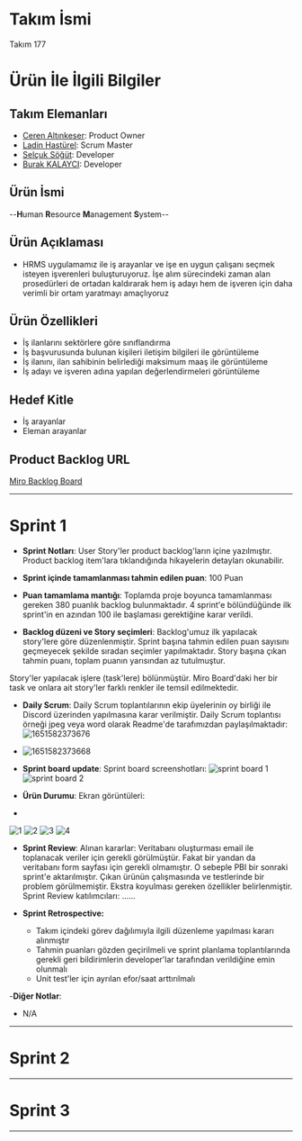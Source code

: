 # **Takım İsmi**

Takım 177

# Ürün İle İlgili Bilgiler

## Takım Elemanları

- [Ceren Altınkeser](https://github.com/cerenal): Product Owner
- [Ladin Hastürel](https://github.com/lhasturel): Scrum Master
- [Selçuk Söğüt](https://github.com/ssogut26): Developer
- [Burak KALAYCI](https://github.com/torukobyte): Developer

## Ürün İsmi

--**H**uman **R**esource **M**anagement **S**ystem--

## Ürün Açıklaması

- HRMS uygulamamız ile iş arayanlar ve işe en uygun çalışanı seçmek isteyen işverenleri
  buluşturuyoruz. İşe alım sürecindeki zaman alan prosedürleri de ortadan kaldırarak hem iş adayı
  hem de işveren için daha verimli bir ortam yaratmayı amaçlıyoruz

## Ürün Özellikleri

- İş ilanlarını sektörlere göre sınıflandırma
- İş başvurusunda bulunan kişileri iletişim bilgileri ile görüntüleme
- İş ilanını, ilan sahibinin belirlediği maksimum maaş ile görüntüleme
- İş adayı ve işveren adına yapılan değerlendirmeleri görüntüleme

## Hedef Kitle

- İş arayanlar
- Eleman arayanlar

## Product Backlog URL

[Miro Backlog Board](https://miro.com/app/board/uXjVO4JxoEI=/)

---

# Sprint 1

- **Sprint Notları**: User Story'ler product backlog'ların içine yazılmıştır. Product backlog item'lara tıklandığında hikayelerin detayları okunabilir.

- **Sprint içinde tamamlanması tahmin edilen puan**: 100 Puan

- **Puan tamamlama mantığı**: Toplamda proje boyunca tamamlanması gereken 380 puanlık backlog bulunmaktadır. 4 sprint'e bölündüğünde ilk sprint'in en azından 100 ile başlaması gerektiğine karar verildi.

- **Backlog düzeni ve Story seçimleri**: Backlog'umuz ilk yapılacak story'lere göre düzenlenmiştir. Sprint başına tahmin edilen puan sayısını geçmeyecek şekilde sıradan seçimler yapılmaktadır. Story başına çıkan tahmin puanı, toplam puanın yarısından az tutulmuştur. 

Story'ler yapılacak işlere (task'lere) bölünmüştür. Miro Board'daki her bir task ve onlara ait story'ler farklı renkler ile temsil edilmektedir.
- **Daily Scrum**: Daily Scrum toplantılarının ekip üyelerinin oy birliği ile Discord üzerinden yapılmasına karar verilmiştir. Daily Scrum toplantısı örneği jpeg veya word olarak Readme'de tarafımızdan paylaşılmaktadır:![1651582373676](https://user-images.githubusercontent.com/100482891/166457600-310661c5-9770-45a2-8b17-30353b4d5d88.jpg)

- ![1651582373668](https://user-images.githubusercontent.com/100482891/166457539-49835715-3038-4e29-9357-00f914f81313.png)

- **Sprint board update**: Sprint board screenshotları: 
![sprint board 1](https://user-images.githubusercontent.com/100482891/166457442-644282e1-b6c7-4d83-9bb8-f6856fd23363.jpg)
![sprint board 2](https://user-images.githubusercontent.com/100482891/167455509-d967e519-55d8-4a96-a8da-e019041916a6.jpg)



- **Ürün Durumu**: Ekran görüntüleri:
- 
![1](https://user-images.githubusercontent.com/61664693/167292613-c9ac940a-58ca-47a8-bb32-125dd8faba24.png)
![2](https://user-images.githubusercontent.com/61664693/167292614-59b0fca3-75c9-4941-806a-b2d7da8f0368.png)
![3](https://user-images.githubusercontent.com/61664693/167292615-15f1a526-413c-43de-a571-87e7a2e58c47.png)
![4](https://user-images.githubusercontent.com/61664693/167292612-05e0e6f8-32a7-4118-a0c0-8e01186cfb16.png)

- **Sprint Review**: 
Alınan kararlar: Veritabanı oluşturması email ile toplanacak veriler için gerekli görülmüştür. Fakat bir yandan da veritabanı form sayfası için gerekli olmamıştır. O sebeple PBI bir sonraki sprint'e aktarılmıştır. Çıkan ürünün çalışmasında ve testlerinde bir problem görülmemiştir. Ekstra koyulması gereken özellikler belirlenmiştir. Sprint Review katılımcıları: ......

- **Sprint Retrospective:**
  - Takım içindeki görev dağılımıyla ilgili düzenleme yapılması kararı alınmıştır
  - Tahmin puanları gözden geçirilmeli ve sprint planlama toplantılarında gerekli geri bildirimlerin developer'lar tarafından verildiğine emin olunmalı
  - Unit test'ler için ayrılan efor/saat arttırılmalı 

-**Diğer Notlar**:
- N/A

---

# Sprint 2


---

# Sprint 3

---
